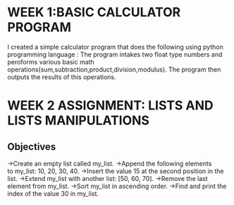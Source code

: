 # WEEK 1:BASIC  CALCULATOR PROGRAM
I created a simple calculator program  that does the following using python programming language :
The program intakes two float type numbers and peroforms various basic math operations(sum,subtraction,product,division,modulus).
The program then outputs the results of this operations.


# WEEK 2 ASSIGNMENT: LISTS AND LISTS MANIPULATIONS 
## Objectives 
->Create an empty list called my_list.
->Append the following elements to my_list: 10, 20, 30, 40.
->Insert the value 15 at the second position in the list.
->Extend my_list with another list: [50, 60, 70].
->Remove the last element from my_list.
->Sort my_list in ascending order.
->Find and print the index of the value 30 in my_list.
